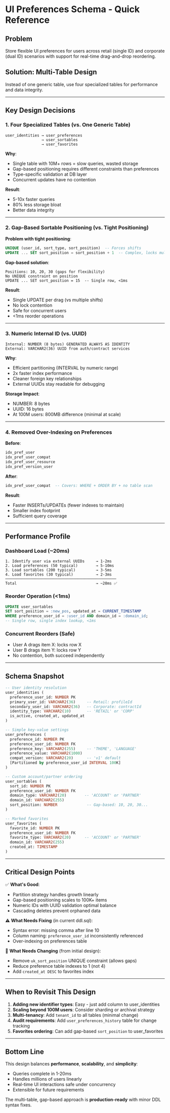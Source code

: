# UI Preferences Schema - Quick Reference

## Problem
Store flexible UI preferences for users across retail (single ID) and corporate (dual ID) scenarios with support for real-time drag-and-drop reordering.

## Solution: Multi-Table Design
Instead of one generic table, use four specialized tables for performance and data integrity.

---

## Key Design Decisions

### 1. Four Specialized Tables (vs. One Generic Table)
```
user_identities → user_preferences
                → user_sortables
                → user_favorites
```

**Why**:
- Single table with 10M+ rows = slow queries, wasted storage
- Gap-based positioning requires different constraints than preferences
- Type-specific validation at DB layer
- Concurrent updates have no contention

**Result**:
- 5-10x faster queries
- 80% less storage bloat
- Better data integrity

---

### 2. Gap-Based Sortable Positioning (vs. Tight Positioning)

**Problem with tight positioning**:
```sql
UNIQUE (user_id, sort_type, sort_position)  -- Forces shifts
UPDATE ... SET sort_position = sort_position + 1  -- Complex, locks multiple rows
```

**Gap-based solution**:
```
Positions: 10, 20, 30 (gaps for flexibility)
No UNIQUE constraint on position
UPDATE ... SET sort_position = 15  -- Single row, <1ms
```

**Result**:
- Single UPDATE per drag (vs multiple shifts)
- No lock contention
- Safe for concurrent users
- <1ms reorder operations

---

### 3. Numeric Internal ID (vs. UUID)

```
Internal: NUMBER (8 bytes) GENERATED ALWAYS AS IDENTITY
External: VARCHAR2(36) UUID from auth/contract services
```

**Why**:
- Efficient partitioning (INTERVAL by numeric range)
- 2x faster index performance
- Cleaner foreign key relationships
- External UUIDs stay readable for debugging

**Storage Impact**:
- NUMBER: 8 bytes
- UUID: 16 bytes
- At 100M users: 800MB difference (minimal at scale)

---

### 4. Removed Over-Indexing on Preferences

**Before**:
```sql
idx_pref_user
idx_pref_user_compat
idx_pref_user_resource
idx_pref_version_user
```

**After**:
```sql
idx_pref_user_compat  -- Covers: WHERE + ORDER BY + no table scan
```

**Result**:
- Faster INSERTs/UPDATEs (fewer indexes to maintain)
- Smaller index footprint
- Sufficient query coverage

---

## Performance Profile

### Dashboard Load (~20ms)
```
1. Identify user via external UUIDs     → 1-2ms
2. Load preferences (50 typical)        → 5-10ms
3. Load sortables (200 typical)         → 3-5ms
4. Load favorites (30 typical)          → 2-3ms
─────────────────────────────────────────────────
Total                                   → ~20ms ✅
```

### Reorder Operation (<1ms)
```sql
UPDATE user_sortables
SET sort_position = :new_pos, updated_at = CURRENT_TIMESTAMP
WHERE preference_user_id = :user_id AND domain_id = :domain_id;
-- Single row, single index lookup, <1ms
```

### Concurrent Reorders (Safe)
- User A drags item X: locks row X
- User B drags item Y: locks row Y
- No contention, both succeed independently

---

## Schema Snapshot

```sql
-- User identity resolution
user_identities (
  preference_user_id: NUMBER PK
  primary_user_id: VARCHAR2(36)     -- Retail: profileId
  secondary_user_id: VARCHAR2(36)   -- Corporate: contractId
  identity_type: VARCHAR2(10)       -- 'RETAIL' or 'CORP'
  is_active, created_at, updated_at
)

-- Simple key-value settings
user_preferences (
  preference_id: NUMBER PK
  preference_user_id: NUMBER FK
  preference_key: VARCHAR2(255)     -- 'THEME', 'LANGUAGE'
  preference_value: VARCHAR2(1000)
  compat_version: VARCHAR2(20)      -- 'v1' default
  [Partitioned by preference_user_id INTERVAL 100K]
)

-- Custom account/partner ordering
user_sortables (
  sort_id: NUMBER PK
  preference_user_id: NUMBER FK
  domain_type: VARCHAR2(20)        -- 'ACCOUNT' or 'PARTNER'
  domain_id: VARCHAR2(255)
  sort_position: NUMBER             -- Gap-based: 10, 20, 30...
)

-- Marked favorites
user_favorites (
  favorite_id: NUMBER PK
  preference_user_id: NUMBER FK
  favorite_type: VARCHAR2(20)      -- 'ACCOUNT' or 'PARTNER'
  domain_id: VARCHAR2(255)
  created_at: TIMESTAMP
)
```

---

## Critical Design Points

✅ **What's Good**:
- Partition strategy handles growth linearly
- Gap-based positioning scales to 100K+ items
- Numeric IDs with UUID validation optimal balance
- Cascading deletes prevent orphaned data

⚠️ **What Needs Fixing** (in current ddl.sql):
- Syntax error: missing comma after line 10
- Column naming: `preference_user_id` inconsistently referenced
- Over-indexing on preferences table

🔄 **What Needs Changing** (from initial design):
- Remove `uk_sort_position` UNIQUE constraint (allows gaps)
- Reduce preference table indexes to 1 (not 4)
- Add `created_at DESC` to favorites index

---

## When to Revisit This Design

1. **Adding new identifier types**: Easy - just add column to user_identities
2. **Scaling beyond 100M users**: Consider sharding or archival strategy
3. **Multi-tenancy**: Add `tenant_id` to all tables (minimal change)
4. **Audit requirements**: Add `user_preferences_history` table for change tracking
5. **Favorites ordering**: Can add gap-based `sort_position` to user_favorites

---

## Bottom Line

This design balances **performance**, **scalability**, and **simplicity**:
- Queries complete in 1-20ms
- Handles millions of users linearly
- Real-time UI interactions safe under concurrency
- Extensible for future requirements

The multi-table, gap-based approach is **production-ready** with minor DDL syntax fixes.